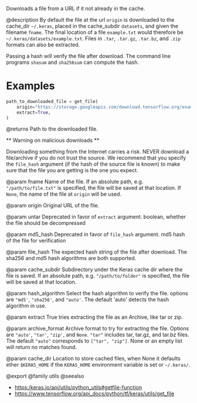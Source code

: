 Downloads a file from a URL if it not already in the cache.

@description
By default the file at the url `origin` is downloaded to the
cache_dir `~/.keras`, placed in the cache_subdir `datasets`,
and given the filename `fname`. The final location of a file
`example.txt` would therefore be `~/.keras/datasets/example.txt`.
Files in `.tar`, `.tar.gz`, `.tar.bz`, and `.zip` formats can
also be extracted.

Passing a hash will verify the file after download. The command line
programs `shasum` and `sha256sum` can compute the hash.

# Examples
```python
path_to_downloaded_file = get_file(
    origin="https://storage.googleapis.com/download.tensorflow.org/example_images/flower_photos.tgz",
    extract=True,
)
```

@returns
Path to the downloaded file.

** Warning on malicious downloads **

Downloading something from the Internet carries a risk.
NEVER download a file/archive if you do not trust the source.
We recommend that you specify the `file_hash` argument
(if the hash of the source file is known) to make sure that the file you
are getting is the one you expect.

@param fname
Name of the file. If an absolute path, e.g. `"/path/to/file.txt"`
is specified, the file will be saved at that location.
If `None`, the name of the file at `origin` will be used.

@param origin
Original URL of the file.

@param untar
Deprecated in favor of `extract` argument.
boolean, whether the file should be decompressed

@param md5_hash
Deprecated in favor of `file_hash` argument.
md5 hash of the file for verification

@param file_hash
The expected hash string of the file after download.
The sha256 and md5 hash algorithms are both supported.

@param cache_subdir
Subdirectory under the Keras cache dir where the file is
saved. If an absolute path, e.g. `"/path/to/folder"` is
specified, the file will be saved at that location.

@param hash_algorithm
Select the hash algorithm to verify the file.
options are `"md5'`, `"sha256'`, and `"auto'`.
The default 'auto' detects the hash algorithm in use.

@param extract
True tries extracting the file as an Archive, like tar or zip.

@param archive_format
Archive format to try for extracting the file.
Options are `"auto'`, `"tar'`, `"zip'`, and `None`.
`"tar"` includes tar, tar.gz, and tar.bz files.
The default `"auto"` corresponds to `["tar", "zip"]`.
None or an empty list will return no matches found.

@param cache_dir
Location to store cached files, when None it
defaults ether `$KERAS_HOME` if the `KERAS_HOME` environment
variable is set or `~/.keras/`.

@export
@family utils
@seealso
+ <https:/keras.io/api/utils/python_utils#getfile-function>
+ <https://www.tensorflow.org/api_docs/python/tf/keras/utils/get_file>
